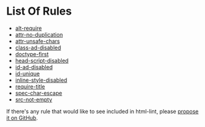 # List Of Rules

* [alt-require](rules/alt-require.md)
* [attr-no-duplication](rules/attr-no-duplication.md)
* [attr-unsafe-chars](rules/attr-unsafe-chars.md)
* [class-ad-disabled](rules/class-ad-disabled.md)
* [doctype-first](rules/doctype-first.md)
* [head-script-disabled](rules/head-script-disabled.md)
* [id-ad-disabled](rules/id-ad-disabled.md)
* [id-unique](rules/id-unique.md)
* [inline-style-disabled](rules/inline-style-disabled.md)
* [require-title](rules/require-title.md)
* [spec-char-escape](rules/spec-char-escape.md)
* [src-not-empty](rules/src-not-empty.md)

If there's any rule that would like to see included in html-lint,
please [propose it on GitHub](https://github.com/coyote-labs/html-lint/issues/new?template=rule-proposal.md).
